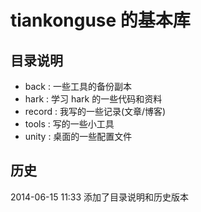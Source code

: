 <h1>tiankonguse 的基本库</h1>

<h2>目录说明</h2>

<ul>
<li>back : 一些工具的备份副本</li>
<li>hark : 学习 hark 的一些代码和资料</li>
<li>record : 我写的一些记录(文章/博客)</li>
<li>tools : 写的一些小工具</li>
<li>unity : 桌面的一些配置文件</li>
</ul>


<h2>历史</h2>
2014-06-15 11:33 添加了目录说明和历史版本

